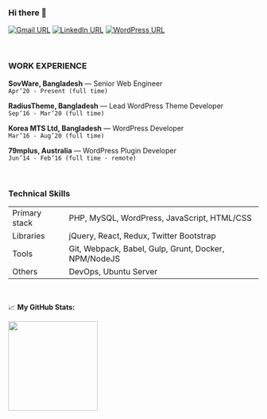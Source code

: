 ### Hi there 👋


[![Gmail URL](https://img.shields.io/badge/social--badge?style=social&label=Email&logo=gmail)](mailto:kowsar9989@gmail.com)
[![LinkedIn URL](https://img.shields.io/badge/social--badge?style=social&label=LinkedIn&logo=linkedin)](https://www.linkedin.com/in/kowsar89/)
[![WordPress URL](https://img.shields.io/badge/social--badge?style=social&label=WordPress&logo=wordpress)](https://profiles.wordpress.org/kowsar89/#content-plugins)

<br>

### WORK EXPERIENCE

**SovWare, Bangladesh** — Senior Web Engineer <br>
`Apr’20 - Present (full time)`
<br>

**RadiusTheme, Bangladesh** — Lead WordPress Theme Developer <br>
`Sep’16 - Mar’20 (full time)`
<br>

 **Korea MTS Ltd, Bangladesh** — WordPress Developer <br>
`Mar’16 - Aug’20 (full time)`
<br>

 **79mplus, Australia** — WordPress Plugin Developer <br>
`Jun’14 - Feb’16 (full time - remote)`

<br>

### Technical Skills
<table>
    <tr>
        <td>Primary stack</td>
        <td>PHP, MySQL, WordPress, JavaScript, HTML/CSS</td>
    </tr>
    <tr>
        <td>Libraries</td>
        <td>jQuery, React, Redux, Twitter Bootstrap</td>
    </tr>
    <tr>
        <td>Tools</td>
        <td>Git, Webpack, Babel, Gulp, Grunt, Docker, NPM/NodeJS</td>
    </tr>
    <tr>
        <td>Others</td>
        <td>DevOps, Ubuntu Server</td>
    </tr>
</table>
<br>

📈 **My GitHub Stats:**
<p>
<img height="180em" src="https://github-readme-stats.vercel.app/api?username=kowsar89&show_icons=true&hide_border=true&&count_private=true&include_all_commits=true" />
</p>
